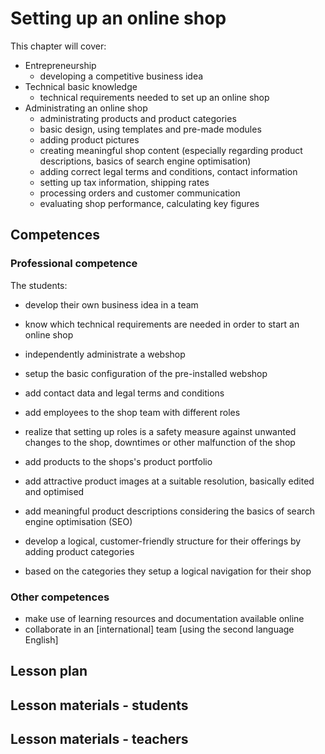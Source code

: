 # Setting up an online shop

This chapter will cover:

* Entrepreneurship
  * developing a competitive business idea
* Technical basic knowledge
  * technical requirements needed to set up an online shop
* Administrating an online shop
  * administrating products and product categories
  * basic design, using templates and pre-made modules
  * adding product pictures
  * creating meaningful shop content \(especially regarding product descriptions, basics of search engine optimisation\)
  * adding correct legal terms and conditions, contact information
  * setting up tax information, shipping rates
  * processing orders and customer communication
  * evaluating shop performance, calculating key figures

## Competences

### Professional competence

The students:

* develop their own business idea in a team

* know which technical requirements are needed in order to start an online shop

* independently administrate a webshop

* setup the basic configuration of the pre-installed webshop

* add contact data and legal terms and conditions
* add employees to the shop team with different roles
* realize that setting up roles is a safety measure against unwanted changes to the shop, downtimes or other malfunction of the shop
* add products to the shops's product portfolio
* add attractive product images at a suitable resolution, basically edited and optimised
* add meaningful product descriptions considering the basics of search engine optimisation \(SEO\)
* develop a logical, customer-friendly structure for their offerings by adding product categories
* based on the categories they setup a logical navigation for their shop

### Other competences

* make use of learning resources and documentation available online
* collaborate in an \[international\] team \[using the second language English\]

## Lesson plan

## Lesson materials - students

## Lesson materials - teachers



